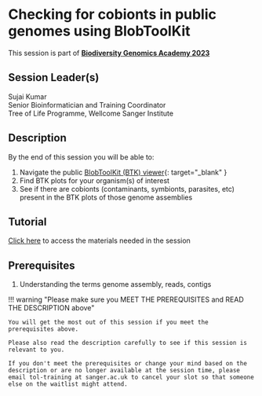 # Checking for cobionts in public genomes using BlobToolKit

This session is part of [**Biodiversity Genomics Academy 2023**](https://BGA23.org)

## Session Leader(s)

Sujai Kumar  
Senior Bioinformatician and Training Coordinator  
Tree of Life Programme, Wellcome Sanger Institute

## Description

By the end of this session you will be able to:

1. Navigate the public [BlobToolKit (BTK) viewer](https://blobtoolkit.genomehubs.org/view){: target="_blank" }
2. Find BTK plots for your organism(s) of interest
3. See if there are cobionts (contaminants, symbionts, parasites, etc) present in the BTK plots of those genome assemblies

## Tutorial
[Click here](tutorial.md) to access the materials needed in the session

## Prerequisites

1. Understanding the terms genome assembly, reads, contigs

!!! warning "Please make sure you MEET THE PREREQUISITES and READ THE DESCRIPTION above"

    You will get the most out of this session if you meet the prerequisites above.

    Please also read the description carefully to see if this session is relevant to you.
    
    If you don't meet the prerequisites or change your mind based on the description or are no longer available at the session time, please email tol-training at sanger.ac.uk to cancel your slot so that someone else on the waitlist might attend.
